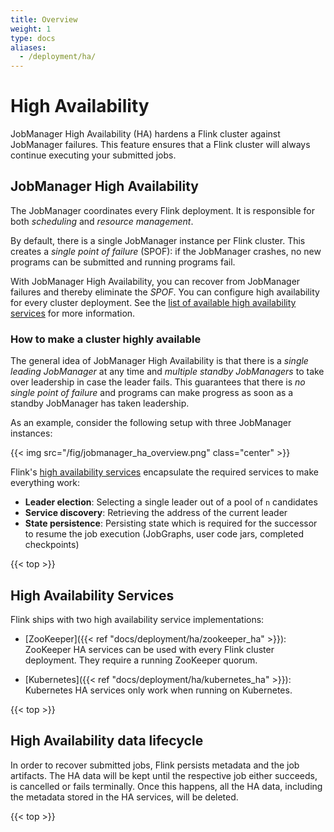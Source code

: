 ```yaml
---
title: Overview
weight: 1
type: docs
aliases:
  - /deployment/ha/
---
```

<!--
Licensed to the Apache Software Foundation (ASF) under one
or more contributor license agreements.  See the NOTICE file
distributed with this work for additional information
regarding copyright ownership.  The ASF licenses this file
to you under the Apache License, Version 2.0 (the
"License"); you may not use this file except in compliance
with the License.  You may obtain a copy of the License at

  http://www.apache.org/licenses/LICENSE-2.0

Unless required by applicable law or agreed to in writing,
software distributed under the License is distributed on an
"AS IS" BASIS, WITHOUT WARRANTIES OR CONDITIONS OF ANY
KIND, either express or implied.  See the License for the
specific language governing permissions and limitations
under the License.
-->

# High Availability

JobManager High Availability (HA) hardens a Flink cluster against JobManager failures.
This feature ensures that a Flink cluster will always continue executing your submitted jobs.

## JobManager High Availability

The JobManager coordinates every Flink deployment. 
It is responsible for both *scheduling* and *resource management*.

By default, there is a single JobManager instance per Flink cluster. 
This creates a *single point of failure* (SPOF): if the JobManager crashes, no new programs can be submitted and running programs fail.

With JobManager High Availability, you can recover from JobManager failures and thereby eliminate the *SPOF*. 
You can configure high availability for every cluster deployment.
See the [list of available high availability services](#high-availability-services) for more information.

### How to make a cluster highly available

The general idea of JobManager High Availability is that there is a *single leading JobManager* at any time and *multiple standby JobManagers* to take over leadership in case the leader fails. 
This guarantees that there is *no single point of failure* and programs can make progress as soon as a standby JobManager has taken leadership. 

As an example, consider the following setup with three JobManager instances:

{{< img src="/fig/jobmanager_ha_overview.png" class="center" >}}

Flink's [high availability services](#high-availability-services) encapsulate the required services to make everything work:
* **Leader election**: Selecting a single leader out of a pool of `n` candidates
* **Service discovery**: Retrieving the address of the current leader
* **State persistence**: Persisting state which is required for the successor to resume the job execution (JobGraphs, user code jars, completed checkpoints)

{{< top >}}

## High Availability Services

Flink ships with two high availability service implementations:

* [ZooKeeper]({{< ref "docs/deployment/ha/zookeeper_ha" >}}): 
ZooKeeper HA services can be used with every Flink cluster deployment. 
They require a running ZooKeeper quorum.  

* [Kubernetes]({{< ref "docs/deployment/ha/kubernetes_ha" >}}):
Kubernetes HA services only work when running on Kubernetes.

{{< top >}}

## High Availability data lifecycle

In order to recover submitted jobs, Flink persists metadata and the job artifacts.
The HA data will be kept until the respective job either succeeds, is cancelled or fails terminally.
Once this happens, all the HA data, including the metadata stored in the HA services, will be deleted.  

{{< top >}}
